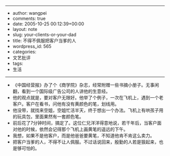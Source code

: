- --
- author: wangpei
- comments: true
- date: 2005-10-25 00:12:39+00:00
- layout: note
- slug: your-clients-or-your-dad
- title: 不得不佩服把客户当爹的人
- wordpress_id: 565
- categories:
- 文艺批评
- tags:
- 生活
- --
- 《中国经营报》办了个《商学院》杂志，经常附赠一些书摘小册子。无事闲翻，看到一个国际级广告公司的人讲他的生意经。
- 他的观点就是，要对客户无限好。他举了个例子，一次在飞机上，遇到一个老客户。客户在看书，问他有没有黄颜色的笔，划线用。
- 他没带，就找来空姐，空姐忙活半天，终于想出一个办法。飞机上有哄孩子用的玩具包，里面果然有一套颜色笔。
- 前后花了7分钟时间，搞定了。这位仁兄洋洋得意地说，若干年后，当客户面对他的时候，依然会记得那个飞机上画黄笔的遥远的下午。
- 我想，如果不是他客户，而是他爸爸要黄笔，不知道他肯不肯这么卖力。
- 把客户当爹的人，不得不让人佩服。不过话说回来，殷勤的人若是狠起来，也是够可怕的。
